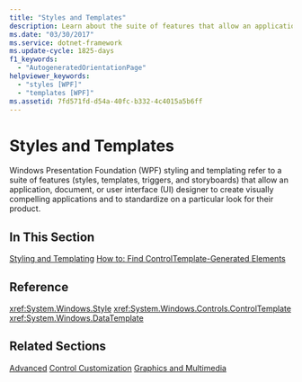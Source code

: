 ```yaml
---
title: "Styles and Templates"
description: Learn about the suite of features that allow an application, document, or user interface (UI) designer to create visually compelling applications in WPF.
ms.date: "03/30/2017"
ms.service: dotnet-framework
ms.update-cycle: 1825-days
f1_keywords:
  - "AutogeneratedOrientationPage"
helpviewer_keywords:
  - "styles [WPF]"
  - "templates [WPF]"
ms.assetid: 7fd571fd-d54a-40fc-b332-4c4015a5b6ff
---
```

# Styles and Templates

Windows Presentation Foundation (WPF) styling and templating refer to a suite of features (styles, templates, triggers, and storyboards) that allow an application, document, or user interface (UI) designer to create visually compelling applications and to standardize on a particular look for their product.

## In This Section

[Styling and Templating](styles-templates-overview.md)
  [How to: Find ControlTemplate-Generated Elements](how-to-find-controltemplate-generated-elements.md)

## Reference

<xref:System.Windows.Style>
  <xref:System.Windows.Controls.ControlTemplate>
  <xref:System.Windows.DataTemplate>

## Related Sections

[Advanced](../advanced/index.md)
  [Control Customization](control-customization.md)
  [Graphics and Multimedia](../graphics-multimedia/index.md)
